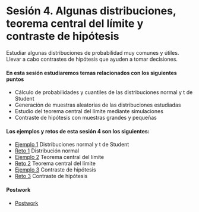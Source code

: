 # Sesión 4. Algunas distribuciones, teorema central del límite y contraste de hipótesis

Estudiar algunas distribuciones de probabilidad muy comunes y útiles. Llevar a cabo contrastes de hipótesis que ayuden a tomar decisiones.

#### En esta sesión estudiaremos temas relacionados con los siguientes puntos

- Cálculo de probabilidades y cuantiles de las distribuciones normal y t de Student
- Generación de muestras aleatorias de las distribuciones estudiadas
- Estudio del teorema central del límite mediante simulaciones
- Contraste de hipótesis con muestras grandes y pequeñas

#### Los ejemplos y retos de esta sesión 4 son los siguientes:

- [Ejemplo 1](https://github.com/jennerfr/Programacion-con-R-Santander/tree/master/Sesion-04/Ejemplo-01) Distribuciones normal y t de Student
- [Reto 1](https://github.com/jennerfr/Programacion-con-R-Santander/tree/master/Sesion-04/Reto-01) Distribución normal
- [Ejemplo 2](https://github.com/jennerfr/Programacion-con-R-Santander/tree/master/Sesion-04/Ejemplo-02) Teorema central del límite
- [Reto 2](https://github.com/jennerfr/Programacion-con-R-Santander/tree/master/Sesion-04/Reto-02) Teorema central del límite
- [Ejemplo 3](https://github.com/jennerfr/Programacion-con-R-Santander/tree/master/Sesion-04/Ejemplo-03) Contraste de hipótesis
- [Reto 3](https://github.com/jennerfr/Programacion-con-R-Santander/tree/master/Sesion-04/Reto-03) Contraste de hipótesis

#### Postwork

- [Postwork](https://github.com/jennerfr/Programacion-con-R-Santander/tree/master/Sesion-04/Postwork)
